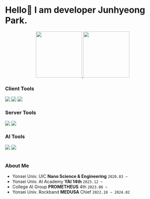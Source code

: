 # Hello👋 I am developer Junhyeong Park.

<p align="center">
  <a href="https://github.com/JunhyeongPark-kr">
    <img src="https://github-readme-stats.vercel.app/api?username=JunhyeongPark-kr&show_icons=true&count_private=true&theme=vue" height="150"/>
  </a>
  <a href="https://github.com/JunhyeongPark-kr">
    <img src="https://github-readme-stats.vercel.app/api/top-langs/?username=JunhyeongPark-kr&layout=compact&count_private=true&theme=vue" height="150"/>
  </a>
</p>

### Client Tools
<a href="https://reactjs.org" target="_blank"><img src="https://img.shields.io/badge/React-%2361DAFB?style=for-the-badge&logo=React&logoColor=white"/></a>
<a href="https://nextjs.org" target="_blank"><img src="https://img.shields.io/badge/Next.js-%23000000?style=for-the-badge&logo=nextdotjs&logoColor=white"/></a>
<a href="https://flutter.dev" target="_blank"><img src="https://img.shields.io/badge/Flutter-%2302569B?style=for-the-badge&logo=Flutter&logoColor=white"/></a>

### Server Tools
<a href="https://www.djangoproject.com" target="_blank"><img src="https://img.shields.io/badge/Django-%23092E20?style=for-the-badge&logo=Django&logoColor=white"/></a>
<a href="https://expressjs.com" target="_blank"><img src="https://img.shields.io/badge/Express-%23404d59?style=for-the-badge&logo=express&logoColor=white"/></a>

### AI Tools
<a href="https://www.tensorflow.org" target="_blank"><img src="https://img.shields.io/badge/TensorFlow-%23FF6F00?style=for-the-badge&logo=TensorFlow&logoColor=white"/></a>
<a href="https://pytorch.org" target="_blank"><img src="https://img.shields.io/badge/PyTorch-%23EE4C2C?style=for-the-badge&logo=PyTorch&logoColor=white"/></a>

#

### About Me
  - Yonsei Univ. UIC **Nano Science & Engineering** `2020.03 ~`
  - Yonsei Univ. AI Academy **YAI 14th** `2023.12 ~`
  - College AI Group **PROMETHEUS** 4th `2023.06 ~`
  - Yonsei Univ. Rockband **MEDUSA** Chief `2022.10 ~ 2024.02` 
